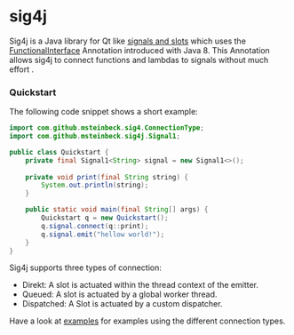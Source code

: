 # sig4j
Sig4j is a Java library for Qt like 
[signals and slots](http://doc.qt.io/qt-4.8/signalsandslots.html) which uses the
[FunctionalInterface](https://docs.oracle.com/javase/8/docs/api/java/lang/FunctionalInterface.html)
Annotation introduced with Java 8. This Annotation allows sig4j to connect
functions and lambdas to signals without much effort .

### Quickstart
The following code snippet shows a short example:
```java
import com.github.msteinbeck.sig4.ConnectionType;
import com.github.msteinbeck.sig4j.Signal1;

public class Quickstart {
    private final Signal1<String> signal = new Signal1<>();
    
    private void print(final String string) {
        System.out.println(string);
    }

    public static void main(final String[] args) {
        Quickstart q = new Quickstart();
        q.signal.connect(q::print);
        q.signal.emit("hellow world!");
    }
}
```

Sig4j supports three types of connection:
- Direkt: A slot is actuated within the thread context of the emitter.
- Queued: A slot is actuated by a global worker thread.
- Dispatched: A Slot is actuated by a custom dispatcher.

Have a look at [examples](https://github.com/msteinbeck/sig4j/tree/master/src/main/java/com/github/msteinbeck/sig4j/example) for examples using the different connection types.
